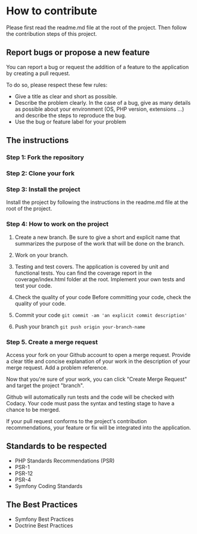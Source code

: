 # How to contribute

Please first read the readme.md file at the root of the project.
Then follow the contribution steps of this project.

## Report bugs or propose a new feature

You can report a bug or request the addition of a feature to the application by creating a pull request.

To do so, please respect these few rules:

* Give a title as clear and short as possible.
* Describe the problem clearly. In the case of a bug, give as many details as possible about your environment (OS, PHP version, extensions ...) and describe the steps to reproduce the bug.
* Use the bug or feature label for your problem

## The instructions

### Step 1: Fork the repository

### Step 2: Clone your fork

### Step 3: Install the project

Install the project by following the instructions in the readme.md file at the root of the project.

### Step 4: How to work on the project

1. Create a new branch. Be sure to give a short and explicit name that summarizes the purpose of the work that will be done on the branch.

2. Work on your branch.

3. Testing and test covers.
   The application is covered by unit and functional tests. You can find the coverage report in the coverage/index.html folder at the root. Implement your own tests and test your code.

4. Check the quality of your code
   Before committing your code, check the quality of your code.

5. Commit your code
   `git commit -am 'an explicit commit description'`

6. Push your branch
   `git push origin your-branch-name`

### Step 5. Create a merge request

Access your fork on your Github account to open a merge request. Provide a clear title and concise explanation of your work in the description of your merge request. Add a problem reference.

Now that you're sure of your work, you can click "Create Merge Request" and target the project "branch".

Github will automatically run tests and the code will be checked with Codacy. Your code must pass the syntax and testing stage to have a chance to be merged.

If your pull request conforms to the project's contribution recommendations, your feature or fix will be integrated into the application.

## Standards to be respected

* PHP Standards Recommendations (PSR)
* PSR-1
* PSR-12
* PSR-4
* Symfony Coding Standards

## The Best Practices

* Symfony Best Practices
* Doctrine Best Practices
